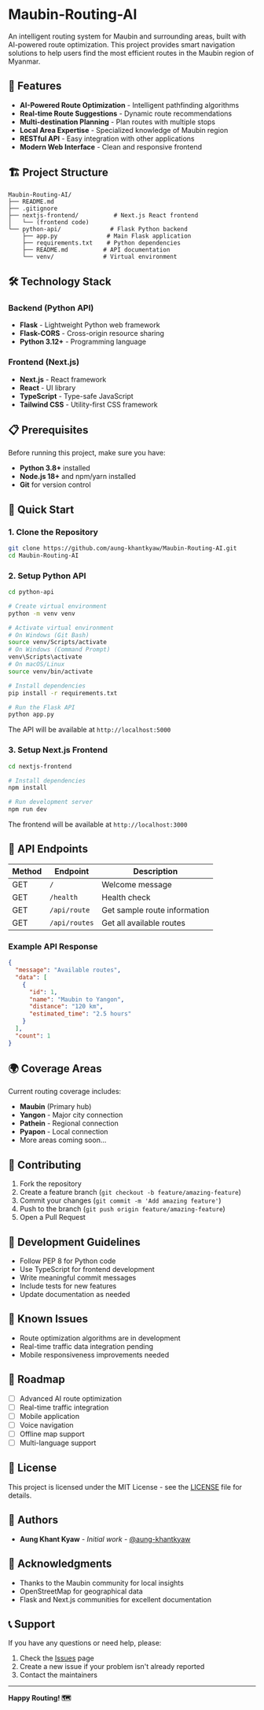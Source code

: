 # Maubin-Routing-AI

An intelligent routing system for Maubin and surrounding areas, built with AI-powered route optimization. This project provides smart navigation solutions to help users find the most efficient routes in the Maubin region of Myanmar.

## 🚀 Features

- **AI-Powered Route Optimization** - Intelligent pathfinding algorithms
- **Real-time Route Suggestions** - Dynamic route recommendations
- **Multi-destination Planning** - Plan routes with multiple stops
- **Local Area Expertise** - Specialized knowledge of Maubin region
- **RESTful API** - Easy integration with other applications
- **Modern Web Interface** - Clean and responsive frontend

## 🏗️ Project Structure

```
Maubin-Routing-AI/
├── README.md
├── .gitignore
├── nextjs-frontend/          # Next.js React frontend
│   └── (frontend code)
└── python-api/              # Flask Python backend
    ├── app.py              # Main Flask application
    ├── requirements.txt    # Python dependencies
    ├── README.md          # API documentation
    └── venv/              # Virtual environment
```

## 🛠️ Technology Stack

### Backend (Python API)
- **Flask** - Lightweight Python web framework
- **Flask-CORS** - Cross-origin resource sharing
- **Python 3.12+** - Programming language

### Frontend (Next.js)
- **Next.js** - React framework
- **React** - UI library
- **TypeScript** - Type-safe JavaScript
- **Tailwind CSS** - Utility-first CSS framework

## 📋 Prerequisites

Before running this project, make sure you have:

- **Python 3.8+** installed
- **Node.js 18+** and npm/yarn installed
- **Git** for version control

## 🚀 Quick Start

### 1. Clone the Repository

```bash
git clone https://github.com/aung-khantkyaw/Maubin-Routing-AI.git
cd Maubin-Routing-AI
```

### 2. Setup Python API

```bash
cd python-api

# Create virtual environment
python -m venv venv

# Activate virtual environment
# On Windows (Git Bash)
source venv/Scripts/activate
# On Windows (Command Prompt)
venv\Scripts\activate
# On macOS/Linux
source venv/bin/activate

# Install dependencies
pip install -r requirements.txt

# Run the Flask API
python app.py
```

The API will be available at `http://localhost:5000`

### 3. Setup Next.js Frontend

```bash
cd nextjs-frontend

# Install dependencies
npm install

# Run development server
npm run dev
```

The frontend will be available at `http://localhost:3000`

## 📡 API Endpoints

| Method | Endpoint | Description |
|--------|----------|-------------|
| GET | `/` | Welcome message |
| GET | `/health` | Health check |
| GET | `/api/route` | Get sample route information |
| GET | `/api/routes` | Get all available routes |

### Example API Response

```json
{
  "message": "Available routes",
  "data": [
    {
      "id": 1,
      "name": "Maubin to Yangon",
      "distance": "120 km",
      "estimated_time": "2.5 hours"
    }
  ],
  "count": 1
}
```

## 🌍 Coverage Areas

Current routing coverage includes:

- **Maubin** (Primary hub)
- **Yangon** - Major city connection
- **Pathein** - Regional connection
- **Pyapon** - Local connection
- More areas coming soon...

## 🤝 Contributing

1. Fork the repository
2. Create a feature branch (`git checkout -b feature/amazing-feature`)
3. Commit your changes (`git commit -m 'Add amazing feature'`)
4. Push to the branch (`git push origin feature/amazing-feature`)
5. Open a Pull Request

## 📝 Development Guidelines

- Follow PEP 8 for Python code
- Use TypeScript for frontend development
- Write meaningful commit messages
- Include tests for new features
- Update documentation as needed

## 🐛 Known Issues

- Route optimization algorithms are in development
- Real-time traffic data integration pending
- Mobile responsiveness improvements needed

## 🔮 Roadmap

- [ ] Advanced AI route optimization
- [ ] Real-time traffic integration
- [ ] Mobile application
- [ ] Voice navigation
- [ ] Offline map support
- [ ] Multi-language support

## 📄 License

This project is licensed under the MIT License - see the [LICENSE](LICENSE) file for details.

## 👥 Authors

- **Aung Khant Kyaw** - *Initial work* - [@aung-khantkyaw](https://github.com/aung-khantkyaw)

## 🙏 Acknowledgments

- Thanks to the Maubin community for local insights
- OpenStreetMap for geographical data
- Flask and Next.js communities for excellent documentation

## 📞 Support

If you have any questions or need help, please:

1. Check the [Issues](https://github.com/aung-khantkyaw/Maubin-Routing-AI/issues) page
2. Create a new issue if your problem isn't already reported
3. Contact the maintainers

---

**Happy Routing! 🗺️**